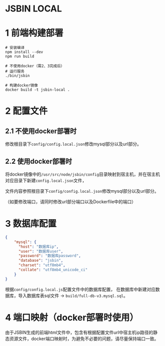 # JSBIN LOCAL

# 1 前端构建部署

``` shell
# 安装编译
npm install --dev
npm run build

# 不使用docker（需2、3完成后）
# 运行服务
./bin/jsbin

# 构建docker镜像
docker build -t jsbin-local .
```

# 2 配置文件

## 2.1 不使用docker部署时

修改根目录下`config/config.local.json`修改mysql部分以及url部分。

## 2.2 使用docker部署时

将docker镜像中的`/usr/src/node/jsbin/config`目录映射到宿主机，并在宿主机对应目录下新建`config.local.json`文件，

文件内容参照根目录下`config/config.local.json`修改mysql部分以及url部分。

（如要修改端口，请同时修改url部分端口以及Dockerfile中的端口）

# 3 数据库配置

``` json
{
    "mysql": {
      "host": "数据库ip",
      "user": "数据库user",
      "password": "数据库password",
      "database": "jsbin",
      "charset": "utf8mb4",
      "collate": "utf8mb4_unicode_ci"
    }
}
```

根据`config/config.local.js`配置文件中的数据库配置， 在数据库中新建对应数据库，导入数据库表sql文件 -> `build/full-db-v3.mysql.sql`。

# 4 端口映射（docker部署时使用）

由于JSBIN生成的前端html文件中，包含有根据配置文件url中宿主机ip路径的静态资源文件，docker端口映射时，为避免不必要的问题，请尽量保持端口一致。
